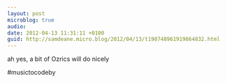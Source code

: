 ```yaml
---
layout: post
microblog: true
audio: 
date: 2012-04-13 11:31:11 +0100
guid: http://samdeane.micro.blog/2012/04/13/t190748961919864832.html
---
```

ah yes, a bit of Ozrics will do nicely

#musictocodeby
